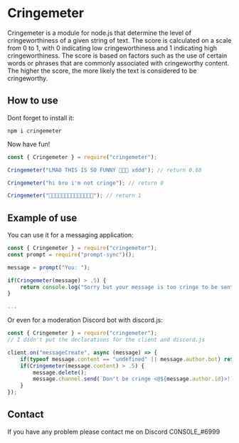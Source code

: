 
# Cringemeter

Cringemeter is a module for node.js that determine the level of cringeworthiness of a given string of text. The score is calculated on a scale from 0 to 1, with 0 indicating low cringeworthiness and 1 indicating high cringeworthiness. The score is based on factors such as the use of certain words or phrases that are commonly associated with cringeworthy content. The higher the score, the more likely the text is considered to be cringeworthy.

## How to use

Dont forget to install it:

```
npm i cringemeter
```

Now have fun!

```js
const { Cringemeter } = require("cringemeter");

Cringemeter("LMAO THIS IS SO FUNNY 🤣😹😹 xddd"); // return 0.68

Cringemeter("hi bro i'm not cringe"); // return 0

Cringemeter("🤣🤣🤣🤣🤣🤣🤣🤣🤣🤣🤣🤣🤣🤣"); // return 1
```

## Example of use

You can use it for a messaging application:

```js
const { Cringemeter } = require("cringemeter");
const prompt = require("prompt-sync")();

message = prompt("You: ");

if(Cringemeter(message) > .5) {
    return console.log("Sorry but your message is too cringe to be sent.")
}

...
```

Or even for a moderation Discord bot with discord.js:

```js
const { Cringemeter } = require("cringemeter");
// I didn't put the declarations for the client and discord.js 

client.on("messageCreate", async (message) => {
	if(typeof message.content == "undefined" || message.author.bot) return; // Return if the message has no content or if the author is a bot
	if(Cringemeter(message.content) > .5) {
        message.delete();
        message.channel.send(`Don't be cringe <@${message.author.id}>!`);
    }
});
```

## Contact

If you have any problem please contact me on Discord C0NS0LE_#6999
